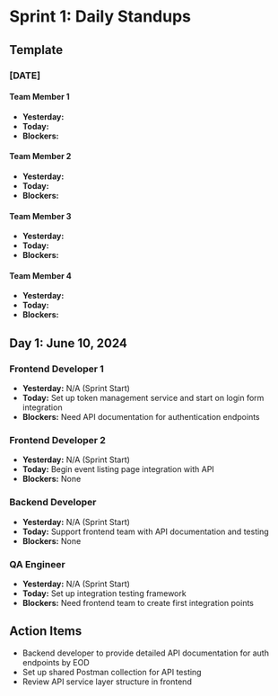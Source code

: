 # Sprint 1: Daily Standups

## Template

### [DATE]

#### Team Member 1
- **Yesterday:** 
- **Today:** 
- **Blockers:** 

#### Team Member 2
- **Yesterday:** 
- **Today:** 
- **Blockers:** 

#### Team Member 3
- **Yesterday:** 
- **Today:** 
- **Blockers:** 

#### Team Member 4
- **Yesterday:** 
- **Today:** 
- **Blockers:** 

## Day 1: June 10, 2024

### Frontend Developer 1
- **Yesterday:** N/A (Sprint Start)
- **Today:** Set up token management service and start on login form integration
- **Blockers:** Need API documentation for authentication endpoints

### Frontend Developer 2
- **Yesterday:** N/A (Sprint Start)
- **Today:** Begin event listing page integration with API
- **Blockers:** None

### Backend Developer
- **Yesterday:** N/A (Sprint Start)
- **Today:** Support frontend team with API documentation and testing
- **Blockers:** None

### QA Engineer
- **Yesterday:** N/A (Sprint Start)
- **Today:** Set up integration testing framework
- **Blockers:** Need frontend team to create first integration points

## Action Items
- Backend developer to provide detailed API documentation for auth endpoints by EOD
- Set up shared Postman collection for API testing
- Review API service layer structure in frontend 